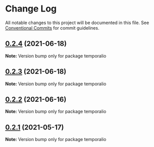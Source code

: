 # Change Log

All notable changes to this project will be documented in this file.
See [Conventional Commits](https://conventionalcommits.org) for commit guidelines.

## [0.2.4](https://github.com/temporalio/sdk-node/compare/temporalio@0.2.3...temporalio@0.2.4) (2021-06-18)

**Note:** Version bump only for package temporalio





## [0.2.3](https://github.com/temporalio/sdk-node/compare/temporalio@0.2.2...temporalio@0.2.3) (2021-06-18)

**Note:** Version bump only for package temporalio





## [0.2.2](https://github.com/temporalio/sdk-node/compare/temporalio@0.2.1...temporalio@0.2.2) (2021-06-16)

**Note:** Version bump only for package temporalio





## [0.2.1](https://github.com/temporalio/sdk-node/compare/temporalio@0.2.0...temporalio@0.2.1) (2021-05-17)

**Note:** Version bump only for package temporalio
